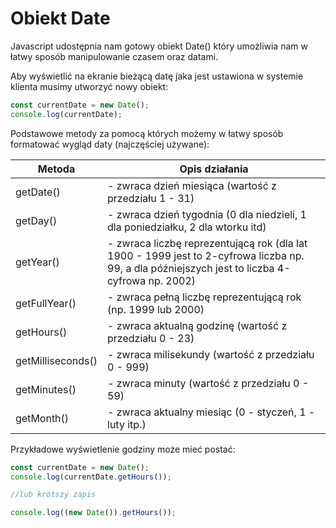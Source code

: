 # Obiekt Date

Javascript udostępnia nam gotowy obiekt Date() który umożliwia nam w łatwy
sposób manipulowanie czasem oraz datami.

Aby wyświetlić na ekranie bieżącą datę jaka jest ustawiona w systemie 
klienta musimy utworzyć nowy obiekt:

```js
const currentDate = new Date();
console.log(currentDate);
```

Podstawowe metody za pomocą których możemy w łatwy sposób 
formatować wygląd daty (najczęściej używane):

<!-- markdownlint-disable MD013 -->
Metoda | Opis działania
------- | -------
getDate() | - zwraca dzień miesiąca (wartość z przedziału 1 - 31)
getDay() | - zwraca dzień tygodnia (0 dla niedzieli, 1 dla poniedziałku, 2 dla wtorku itd)
getYear() | - zwraca liczbę reprezentującą rok (dla lat 1900 - 1999 jest to 2-cyfrowa liczba np. 99, a dla późniejszych jest to liczba 4-cyfrowa np. 2002)
getFullYear() | - zwraca pełną liczbę reprezentującą rok (np. 1999 lub 2000)
getHours() | - zwraca aktualną godzinę (wartość z przedziału 0 - 23)
getMilliseconds() | - zwraca milisekundy (wartość z przedziału 0 - 999)
getMinutes() | - zwraca minuty (wartość z przedziału 0 - 59)
getMonth() | - zwraca aktualny miesiąc (0 - styczeń, 1 - luty itp.)

Przykładowe wyświetlenie godziny może mieć postać:

```js
const currentDate = new Date();
console.log(currentDate.getHours());

//lub krótszy zapis

console.log((new Date()).getHours());
```
